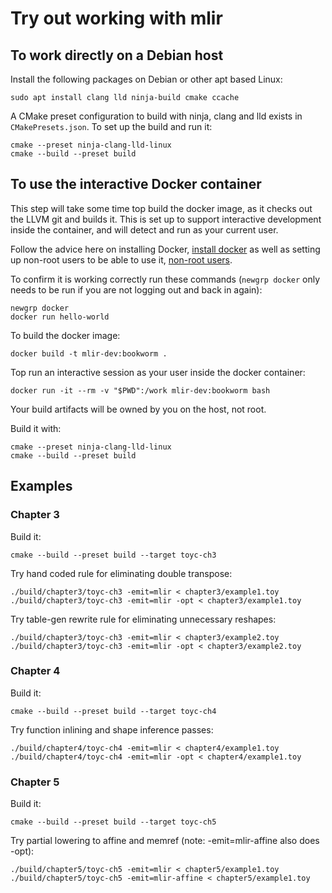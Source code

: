 # Try out working with mlir

## To work directly on a Debian host

Install the following packages on Debian or other apt based Linux:

    sudo apt install clang lld ninja-build cmake ccache

A CMake preset configuration to build with ninja, clang and lld exists in 
`CMakePresets.json`. To set up the build and run it:

    cmake --preset ninja-clang-lld-linux
    cmake --build --preset build

## To use the interactive Docker container

This step will take some time top build the docker image, as it checks out the 
LLVM git and builds it. This is set up to support interactive development inside
the container, and will detect and run as your current user.

Follow the advice here on installing Docker, 
[install docker](https://docs.docker.com/engine/install/debian/) 
as well as setting up non-root users to be able to use it, 
[non-root users](https://docs.docker.com/engine/install/linux-postinstall/#manage-docker-as-a-non-root-user).

To confirm it is working correctly run these commands (`newgrp docker` only 
needs to be run if you are not logging out and back in again):

    newgrp docker
    docker run hello-world

To build the docker image:

    docker build -t mlir-dev:bookworm .

Top run an interactive session as your user inside the docker container:

    docker run -it --rm -v "$PWD":/work mlir-dev:bookworm bash

Your build artifacts will be owned by you on the host, not root.

Build it with:

    cmake --preset ninja-clang-lld-linux
    cmake --build --preset build

## Examples

### Chapter 3

Build it:

    cmake --build --preset build --target toyc-ch3
 
Try hand coded rule for eliminating double transpose:

    ./build/chapter3/toyc-ch3 -emit=mlir < chapter3/example1.toy
    ./build/chapter3/toyc-ch3 -emit=mlir -opt < chapter3/example1.toy
 
Try table-gen rewrite rule for eliminating unnecessary reshapes:

    ./build/chapter3/toyc-ch3 -emit=mlir < chapter3/example2.toy
    ./build/chapter3/toyc-ch3 -emit=mlir -opt < chapter3/example2.toy

### Chapter 4

Build it:

    cmake --build --preset build --target toyc-ch4

Try function inlining and shape inference passes:

    ./build/chapter4/toyc-ch4 -emit=mlir < chapter4/example1.toy
    ./build/chapter4/toyc-ch4 -emit=mlir -opt < chapter4/example1.toy

### Chapter 5

Build it:

    cmake --build --preset build --target toyc-ch5

Try partial lowering to affine and memref (note: -emit=mlir-affine also does -opt):

    ./build/chapter5/toyc-ch5 -emit=mlir < chapter5/example1.toy
    ./build/chapter5/toyc-ch5 -emit=mlir-affine < chapter5/example1.toy
